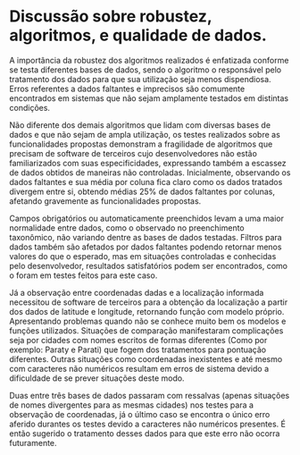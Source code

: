 # Discussão sobre robustez, algoritmos, e qualidade de dados.

A importância da robustez dos algoritmos realizados é enfatizada conforme se testa diferentes bases de dados, sendo o algoritmo o responsável pelo tratamento dos dados para que sua utilização seja menos dispendiosa. Erros referentes a dados faltantes e imprecisos são comumente encontrados em sistemas que não sejam amplamente testados em distintas condições.
  
  Não diferente dos demais algoritmos que lidam com diversas bases de dados e que não sejam de ampla utilização, os testes realizados sobre as funcionalidades propostas demonstram a fragilidade de algoritmos que precisam de software de terceiros cujo desenvolvedores não estão familiarizados com suas especificidades, expressando também a escassez de dados obtidos de maneiras não controladas. Inicialmente, observando os dados faltantes e sua média por coluna fica claro como os dados tratados divergem entre si, obtendo médias 25% de dados faltantes por colunas, afetando gravemente as funcionalidades propostas.
  
  Campos obrigatórios ou automaticamente preenchidos levam a uma maior normalidade entre dados, como o observado no preenchimento taxonômico, não variando dentre as bases de dados testadas. Filtros para dados também são afetados por dados faltantes podendo retornar menos valores do que o esperado, mas em situações controladas e conhecidas pelo desenvolvedor, resultados satisfatórios podem ser encontrados, como o foram em testes feitos para este caso.
  
  Já a observação entre coordenadas dadas e a localização informada necessitou de software de terceiros para a obtenção da localização a partir dos dados de latitude e longitude, retornando função com modelo próprio. Apresentando problemas quando não se conhece muito bem os modelos e funções utilizados. Situações de comparação manifestaram complicações seja por cidades com nomes escritos de formas diferentes (Como por exemplo: Paraty e Parati) que fogem dos tratamentos para pontuação diferentes. Outras situações como coordenadas inexistentes e até mesmo com caracteres não numéricos resultam em erros de sistema devido a dificuldade de se prever situações deste modo. 
    
   Duas entre três bases de dados passaram com ressalvas (apenas situações de nomes divergentes para as mesmas cidades) nos testes para a observação de coordenadas, já o último caso se encontra o único erro aferido durantes os testes devido a caracteres não numéricos presentes. É então sugerido o tratamento desses dados para que este erro não ocorra futuramente.

